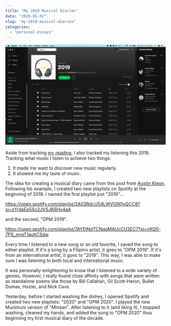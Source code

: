 ```yaml
---
title: "My 2019 Musical Diaries"
date: "2020-01-02"
slug: "my-2019-musical-diaries"
categories:
  - "personal-essays"
---
```


![My 2019 Musical Diary](images/My-2019-Musical-Diary.png)

Aside from tracking [my reading](/reading/), I also tracked my listening this 2019. Tracking what music I listen to achieve two things:

1. It made me want to discover new music regularly.
2. It showed me my taste of music.

The idea for creating a musical diary came from this post from [Austin Kleon](https://austinkleon.com/2018/12/20/musical-diaries/). Following his example, I created two new playlists on Spotify at the beginning of 2019. I named the first playlist just "2019"...

https://open.spotify.com/playlist/2A03RdcU54LWVGlN1vQCC8?si=zYrdaEe5Sc2JVSJK6Hv4aA

and the second, "OPM 2019".

https://open.spotify.com/playlist/7AYEtNdTCNqgMAUcCU3EC7?si=cKQ5-7PS_mrqT1auhCSdw

Every time I listened to a new song or an old favorite, I saved the song to either playlist. If it's a song by a Filipino artist, it goes to "OPM 2019". If it's from an international artist, it goes to "2019". This way, I was able to make sure I was listening to both local and international music.

It was personally enlightening to know that I listened to a wide variety of genres. However, I really found close affinity with songs that were written as standalone poems like those by Bill Callahan, Gil Scott-Heron, Bullet Dumas, Hozier, and Nick Cave.

Yesterday, before I started washing the dishes, I opened Spotify and created two new playlists: "2020" and "OPM 2020". I played the new Munimuni version of "Minsan". After listening to it (and liking it), I stopped washing, cleaned my hands, and added the song to "OPM 2020" thus beginning my first musical diary of the decade.
